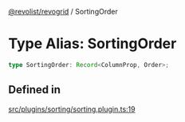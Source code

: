 [@revolist/revogrid](README.md) / SortingOrder

# Type Alias: SortingOrder

```ts
type SortingOrder: Record<ColumnProp, Order>;
```

## Defined in

[src/plugins/sorting/sorting.plugin.ts:19](https://github.com/revolist/revogrid/blob/0bf9217987a0038bc73b1aec64e1a3314302e790/src/plugins/sorting/sorting.plugin.ts#L19)
